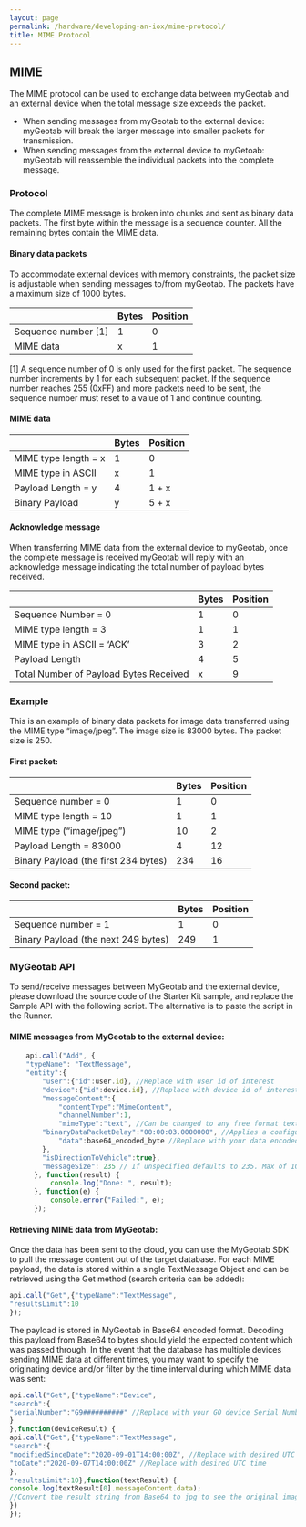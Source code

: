 ```yaml
---
layout: page
permalink: /hardware/developing-an-iox/mime-protocol/
title: MIME Protocol
---
```


## MIME
The MIME protocol can be used to exchange data between myGeotab and an external device when the total message size exceeds the packet.
* When sending messages from myGeotab to the external device: myGeotab will break the larger message into smaller packets for transmission.
* When sending messages from the external device to myGetoab: myGeotab will reassemble the individual packets into the complete message.

### Protocol
The complete MIME message is broken into chunks and sent as binary data packets. The first byte within the message is a sequence counter. All the remaining bytes contain the MIME data.

#### Binary data packets
To accommodate external devices with memory constraints, the packet size is adjustable when sending messages to/from myGeotab. The packets have a maximum size of 1000 bytes.
 
|   | Bytes | Position |
| --- | --- | --- |
| Sequence number [1] | 1 | 0 |
| MIME data | x |  1 |

[1] A sequence number of 0 is only used for the first packet. The sequence number increments by 1 for each subsequent packet. If the sequence number reaches 255 (0xFF) and more packets need to be sent, the sequence number must reset to a value of 1 and continue counting.

#### MIME data
 
|   | Bytes | Position |
| --- | --- | --- |
| MIME type length = x | 1 |  0 |
| MIME type in ASCII | x | 1 |
| Payload Length = y | 4 | 1 + x |
| Binary Payload| y | 5 + x |


#### Acknowledge message
When transferring MIME data from the external device to myGeotab, once the complete message is received myGeotab will reply with an acknowledge message indicating the total number of payload bytes received.
 
|   | Bytes | Position |
| --- | --- | --- |
| Sequence Number = 0 | 1 | 0 |
| MIME type length = 3 | 1 | 1 |
| MIME type in ASCII = ‘ACK’ | 3 | 2 |
| Payload Length | 4 | 5 |
| Total Number of Payload Bytes Received | x |  9 |

### Example
This is an example of binary data packets for image data transferred using the MIME type “image/jpeg”. The image size is 83000 bytes. The packet size is 250.

#### First packet:
 
|   | Bytes | Position |
| --- | --- | --- |
| Sequence number = 0 | 1 | 0 |
| MIME type length = 10 | 1 | 1 |
| MIME type (“image/jpeg”) | 10 | 2 |
| Payload Length = 83000 | 4 | 12 |
| Binary Payload (the first 234 bytes) |  234 | 16 |

#### Second packet:
 
|   | Bytes | Position |
| --- | --- | --- |
| Sequence number = 1 | 1 | 0 |
| Binary Payload (the next 249 bytes) | 249 | 1 |


### MyGeotab API
To send/receive messages between MyGeotab and the external device, please download the source code of the Starter Kit sample, and replace the Sample API with the following script. The alternative is to paste the script in the Runner. 

#### MIME messages from MyGeotab to the external device:
```javascript
    api.call("Add", {
    "typeName": "TextMessage",
    "entity":{
        "user":{"id":user.id}, //Replace with user id of interest
        "device":{"id":device.id}, //Replace with device id of interest
        "messageContent":{
            "contentType":"MimeContent",
            "channelNumber":1,
            "mimeType":"text", //Can be changed to any free format text value
		"binaryDataPacketDelay":"00:00:03.0000000", //Applies a configurable delay of up to 5 seconds in between each sequenced message of a multimessage MIME payload
            "data":base64_encoded_byte //Replace with your data encoded in base64
        },
        "isDirectionToVehicle":true},
        "messageSize": 235 // If unspecified defaults to 235. Max of 1000.
      }, function(result) {
          console.log("Done: ", result);
      }, function(e) {
          console.error("Failed:", e);
      });
```

#### Retrieving MIME data from MyGeotab:
Once the data has been sent to the cloud, you can use the MyGeotab SDK to pull the message content out of the target database. For each MIME payload, the data is stored within a single TextMessage Object and can be retrieved using the Get method (search criteria can be added):
```javascript
api.call("Get",{"typeName":"TextMessage",
"resultsLimit":10
});
```

The payload is stored in MyGeotab in Base64 encoded format. Decoding this payload from Base64 to bytes should yield the expected content which was passed through. In the event that the database has multiple devices sending MIME data at different times, you may want to specify the originating device and/or filter by the time interval during which MIME data was sent:
```javascript
api.call("Get",{"typeName":"Device",
"search":{
"serialNumber":"G9##########" //Replace with your GO device Serial Number
}
},function(deviceResult) {
api.call("Get",{"typeName":"TextMessage",
"search":{
"modifiedSinceDate":"2020-09-01T14:00:00Z", //Replace with desired UTC time
"toDate":"2020-09-07T14:00:00Z" //Replace with desired UTC time
},
"resultsLimit":10},function(textResult) {
console.log(textResult[0].messageContent.data); 
//Convert the result string from Base64 to jpg to see the original image.
})
});
```